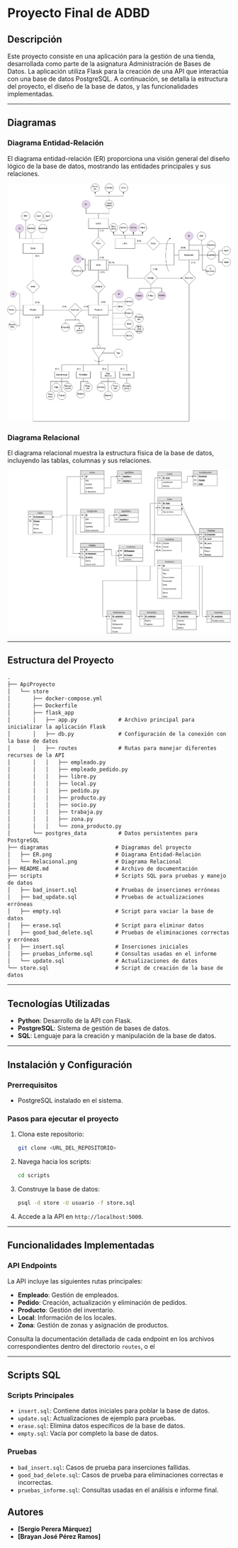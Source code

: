 # Proyecto Final de ADBD

## Descripción
Este proyecto consiste en una aplicación para la gestión de una tienda, desarrollada como parte de la asignatura Administración de Bases de Datos. La aplicación utiliza Flask para la creación de una API que interactúa con una base de datos PostgreSQL. A continuación, se detalla la estructura del proyecto, el diseño de la base de datos, y las funcionalidades implementadas.

---

## Diagramas

### Diagrama Entidad-Relación
El diagrama entidad-relación (ER) proporciona una visión general del diseño lógico de la base de datos, mostrando las entidades principales y sus relaciones.

![Diagrama Entidad-Relación](./diagramas/ER.png)

### Diagrama Relacional
El diagrama relacional muestra la estructura física de la base de datos, incluyendo las tablas, columnas y sus relaciones.

![Diagrama Relacional](./diagramas/Relacional.png)

---

## Estructura del Proyecto

```plaintext
.
├── ApiProyecto
│   └── store
│       ├── docker-compose.yml
│       ├── Dockerfile
│       ├── flask_app
│       │   ├── app.py             # Archivo principal para inicializar la aplicación Flask
│       │   ├── db.py              # Configuración de la conexión con la base de datos
│       │   ├── routes             # Rutas para manejar diferentes recursos de la API
│       │   │   ├── empleado.py
│       │   │   ├── empleado_pedido.py
│       │   │   ├── libre.py
│       │   │   ├── local.py
│       │   │   ├── pedido.py
│       │   │   ├── producto.py
│       │   │   ├── socio.py
│       │   │   ├── trabaja.py
│       │   │   ├── zona.py
│       │   │   └── zona_producto.py
│       └── postgres_data          # Datos persistentes para PostgreSQL
├── diagramas                     # Diagramas del proyecto
│   ├── ER.png                    # Diagrama Entidad-Relación
│   └── Relacional.png            # Diagrama Relacional
├── README.md                     # Archivo de documentación
├── scripts                       # Scripts SQL para pruebas y manejo de datos
│   ├── bad_insert.sql            # Pruebas de inserciones erróneas
│   ├── bad_update.sql            # Pruebas de actualizaciones erróneas
│   ├── empty.sql                 # Script para vaciar la base de datos
│   ├── erase.sql                 # Script para eliminar datos
│   ├── good_bad_delete.sql       # Pruebas de eliminaciones correctas y erróneas
│   ├── insert.sql                # Inserciones iniciales
│   ├── pruebas_informe.sql       # Consultas usadas en el informe
│   └── update.sql                # Actualizaciones de datos
└── store.sql                     # Script de creación de la base de datos
```

---

## Tecnologías Utilizadas

- **Python**: Desarrollo de la API con Flask.
- **PostgreSQL**: Sistema de gestión de bases de datos.
- **SQL**: Lenguaje para la creación y manipulación de la base de datos.

---

## Instalación y Configuración

### Prerrequisitos
- PostgreSQL instalado en el sistema.

### Pasos para ejecutar el proyecto
1. Clona este repositorio:
   ```bash
   git clone <URL_DEL_REPOSITORIO>
   ```
2. Navega hacia los scripts:
   ```bash
   cd scripts
   ```
3. Construye la base de datos:
   ```bash
   psql -d store -U usuario -f store.sql
   ```
4. Accede a la API en `http://localhost:5000`.

---

## Funcionalidades Implementadas

### API Endpoints
La API incluye las siguientes rutas principales:
- **Empleado**: Gestión de empleados.
- **Pedido**: Creación, actualización y eliminación de pedidos.
- **Producto**: Gestión del inventario.
- **Local**: Información de los locales.
- **Zona**: Gestión de zonas y asignación de productos.

Consulta la documentación detallada de cada endpoint en los archivos correspondientes dentro del directorio `routes`, o el 

---

## Scripts SQL

### Scripts Principales
- `insert.sql`: Contiene datos iniciales para poblar la base de datos.
- `update.sql`: Actualizaciones de ejemplo para pruebas.
- `erase.sql`: Elimina datos específicos de la base de datos.
- `empty.sql`: Vacía por completo la base de datos.

### Pruebas
- `bad_insert.sql`: Casos de prueba para inserciones fallidas.
- `good_bad_delete.sql`: Casos de prueba para eliminaciones correctas e incorrectas.
- `pruebas_informe.sql`: Consultas usadas en el análisis e informe final.


## Autores
- **[Sergio Perera Márquez]**
- **[Brayan José Pérez Ramos]**

